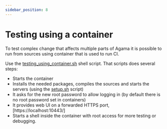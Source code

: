 ```yaml
---
sidebar_position: 8
---
```


# Testing using a container

To test complex change that affects multiple parts of Agama it is possible to run from sources using
container that is used to run CI.

Use the
[testing_using_container.sh](https://github.com/openSUSE/agama/blob/master/testing_using_container.sh)
shell script. That scripts does several steps:

- Starts the container
- Installs the needed packages, compiles the sources and starts the servers (using the
  [setup.sh](https://github.com/openSUSE/agama/blob/master/setup.sh) script)
- It asks for the new root password to allow logging in (by default there is no root password set in
  containers)
- It provides web UI on a forwarded HTTPS port, [https://localhost:10443/]
- Starts a shell inside the container with root access for more testing or debugging.
